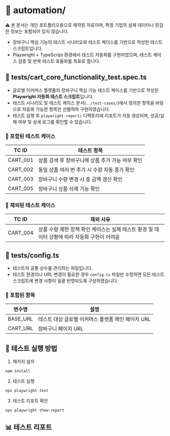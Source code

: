 # 🤖 automation/

⚠️ 본 문서는 개인 포트폴리오용으로 제작된 자료이며, 특정 기업의 실제 데이터나 민감한 정보는 포함되어 있지 않습니다.

- 장바구니 핵심 기능의 테스트 시나리오와 테스트 케이스를 기반으로 작성한 테스트 스크립트입니다.
- Playwright + TypeScript 환경에서 테스트 자동화를 구현하였으며, 테스트 케이스 검증 및 반복 테스트 효율화를 목표로 합니다.

## 📄 **tests/cart_core_functionality_test.spec.ts**

- 글로벌 이커머스 플랫폼의 장바구니 핵심 기능 테스트 케이스를 기반으로 작성된 **Playwright 자동화 테스트 스크립트**입니다.
- 테스트 시나리오 및 테스트 케이스 문서(`../test-cases/`)에서 정의한 항목을 바탕으로 자동화 가능한 항목만 선별하여 구현하였습니다.
- 테스트 실행 후 `playwright-report/` 디렉토리에 리포트가 자동 생성되며, 성공/실패 여부 및 상세 로그를 확인할 수 있습니다.

### 📝 포함된 테스트 케이스

| TC ID | 테스트 항목 |
|-------|-------------|
| CART_001 | 상품 검색 후 장바구니에 상품 추가 가능 여부 확인|
| CART_002 | 동일 상품 여러 번 추가 시 수량 자동 증가 확인 |
| CART_003 | 장바구니 수량 변경 시 총 금액 갱신 확인 |
| CART_005 | 장바구니 상품 삭제 기능 확인 |

### 📝 제외된 테스트 케이스

| TC ID | 제외 사유 |
|-------|------------|
| CART_004 | 상품 수량 제한 정책 확인 케이스는 실제 테스트 환경 및 데이터 상황에 따라 자동화 구현이 어려움 |

## 📄 **tests/config.ts**

- 테스트의 공통 상수를 관리하는 파일입니다.
- 테스트 환경이나 URL 변경이 필요한 경우 `config.ts` 파일만 수정하면 모든 테스트 스크립트에 변경 사항이 일괄 반영되도록 구성하였습니다.

### 📝 포함된 항목

| 변수명 | 설명 |
|--------|------|
| BASE_URL | 테스트 대상 글로벌 이커머스 플랫폼 메인 페이지 URL |
| CART_URL | 장바구니 페이지 URL |

## 🚀 테스트 실행 방법

1. 패키지 설치

```
npm install
```

2. 테스트 실행

```
npx playwright test
```

3. 테스트 리포트 확인

```
npx playwright show-report
```

## 📊 테스트 리포트
